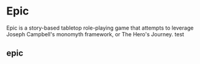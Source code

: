 # Epic
Epic is a story-based tabletop role-playing game that attempts to leverage Joseph Campbell's monomyth framework, or The Hero's Journey.
test
## epic
